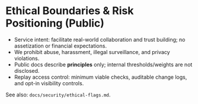 # Ethical Boundaries & Risk Positioning (Public)

- Service intent: facilitate real-world collaboration and trust building; no assetization or financial expectations.
- We prohibit abuse, harassment, illegal surveillance, and privacy violations.
- Public docs describe **principles** only; internal thresholds/weights are not disclosed.
- Replay access control: minimum viable checks, auditable change logs, and opt-in visibility controls.

See also: `docs/security/ethical-flags.md`.
